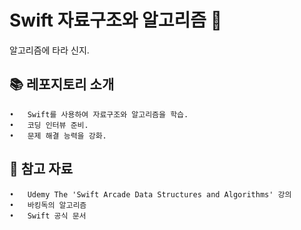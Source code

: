 # Swift 자료구조와 알고리즘 🚀

알고리즘에 타라 신지.

## 📚 레포지토리 소개


	•	Swift를 사용하여 자료구조와 알고리즘을 학습.
	•	코딩 인터뷰 준비.
	•	문제 해결 능력을 강화.


## 📖 참고 자료

    •	Udemy The 'Swift Arcade Data Structures and Algorithms' 강의
	•	바킹독의 알고리즘
	•	Swift 공식 문서


